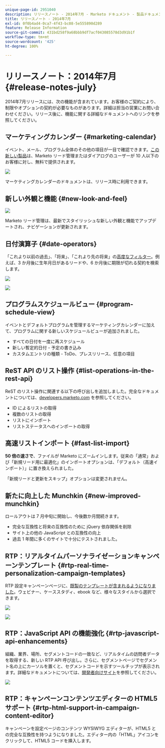 ```yaml
---
unique-page-id: 2951040
description: リリースノート - 2014年7月 - Marketo ドキュメント - 製品ドキュメント
title: リリースノート - 2014年7月
exl-id: 0f0b4ad4-0ca7-4f43-bc08-5e555890d289
feature: Release Information
source-git-commit: 431bd258f9a68bbb9df7acf043085578d3d91b1f
workflow-type: tm+mt
source-wordcount: '425'
ht-degree: 100%

---
```


# リリースノート：2014年7月 {#release-notes-july}

2014年7月リリースには、次の機能が含まれています。お客様のご契約により、制限やオプションの契約が必要なものがあります。詳細は担当の営業にお問い合わせください。リリース後に、機能に関する詳細なドキュメントへのリンクを参照してください。

## マーケティングカレンダー {#marketing-calendar}

イベント、メール、プログラム全体のその他の項目が一目で確認できます。[この新しい製品](/help/marketo/product-docs/core-marketo-concepts/marketing-calendar/understanding-the-calendar/navigating-the-marketing-calendar.md)は、Marketo リード管理またはダイアログのユーザーが 10 人以下のお客様に対し、無料で提供されます。

![](assets/image2014-9-22-14-3a22-3a27.png)

マーケティングカレンダーのドキュメントは、リリース時に利用できます。

## 新しい外観と機能 {#new-look-and-feel}

![](assets/image2014-9-22-14-3a22-3a47.png)

Marketo リード管理は、最新でスタイリッシュな新しい外観と機能でアップデートされ、ナビゲーションが更新されます。

## 日付演算子 {#date-operators}

「これより以前の過去」、「将来」、「これより先の将来」の[高度なフィルター](/help/marketo/product-docs/core-marketo-concepts/smart-lists-and-static-lists/creating-a-smart-list/smart-list-filter-operators-glossary.md)。例えば、3 か月後に生年月日があるリードや、6 か月後に期限が切れる契約を検索します。

![](assets/image2014-9-22-14-3a23-3a56.png)

![](assets/image2014-9-22-14-3a24-3a39.png)

## プログラムスケジュールビュー {#program-schedule-view}

イベントとデフォルトプログラムを管理するマーケティングカレンダーに加えて、プログラムに関する新しいスケジュールビューが追加されました。

* すべての日付を一度に再スケジュール
* 新しい暫定的日付 - 予定の書き込み
* カスタムエントリの種類 - ToDo、プレスリリース、任意の項目

## ReST API のリスト操作 {#list-operations-in-the-rest-api}

ReST のリスト操作に関連する以下の呼び出しを追加しました。完全なドキュメントについては、[developers.marketo.com](https://developers.marketo.com/documentation/rest/) を参照してください。

* ID によるリストの取得
* 複数のリストの取得
* リストにインポート
* リストステータスへのインポートの取得

## 高速リストインポート {#fast-list-import}

**50 倍の速さで**、ファイルが Marketo にズームインします。従来の「通常」および「新規リード用に最適化」のインポートオプションは、「デフォルト（高速インポート）」に置き換えられました。

「新規リードと更新をスキップ」オプションは変更されません。

## 新たに向上した Munchkin {#new-improved-munchkin}

ロールアウトは 7 月中旬に開始し、今後数か月間続きます。

* 完全な互換性と将来の互換性のために jQuery 依存関係を削除
* サイト上の他の JavaScript との互換性の向上
* 過去 1 年間に多くのサイトで十分にテストされました。

## RTP：リアルタイムパーソナライゼーションキャンペーンテンプレート {#rtp-real-time-personalization-campaign-templates}

RTP 設定キャンペーンページに、[既製のテンプレートが含まれるようになりました](/help/marketo/product-docs/web-personalization/using-templates/using-templates-to-create-web-campaigns.md)。ウェビナー、ケーススタディ、ebook など、様々なスタイルから選択できます。

![](assets/image2014-9-22-14-3a25-3a13.png)

![](assets/image2014-9-22-14-3a25-3a47.png)

## RTP：JavaScript API の機能強化 {#rtp-javascript-api-enhancements}

組織、業界、場所、セグメントコードの一致など、リアルタイムの訪問者データを取得する、新しい RTP API 呼び出し。さらに、セグメントページでセグメント名の上にカーソルを置くと、セグメントコードを示すツールチップが表示されます。詳細なドキュメントについては、[開発者向けサイト](https://developers.marketo.com/documentation/websites/rtp-js-api/)を参照してください。

![](assets/image2014-9-22-14-3a26-3a11.png)

## RTP：キャンペーンコンテンツエディターの HTML5 サポート {#rtp-html-support-in-campaign-content-editor}

キャンペーンを設定ページのコンテンツ WYSIWYG エディターが、HTML5 との完全な互換性を持つようになりました。エディター内の「HTML」アイコンをクリックして、HTML5 コードを挿入します。
